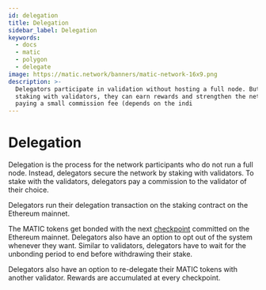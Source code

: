 ```yaml
---
id: delegation
title: Delegation
sidebar_label: Delegation
keywords:
  - docs
  - matic
  - polygon
  - delegate
image: https://matic.network/banners/matic-network-16x9.png
description: >-
  Delegators participate in validation without hosting a full node. But by
  staking with validators, they can earn rewards and strengthen the network by
  paying a small commission fee (depends on the indi
---
```


# Delegation

Delegation is the process for the network participants who do not run a full node. Instead, delegators secure the network by staking with validators. To stake with the validators, delegators pay a commission to the validator of their choice.

Delegators run their delegation transaction on the staking contract on the Ethereum mainnet.

The MATIC tokens get bonded with the next [checkpoint](../../glossary/#checkpoint-transaction) committed on the Ethereum mainnet. Delegators also have an option to opt out of the system whenever they want. Similar to validators, delegators have to wait for the unbonding period to end before withdrawing their stake.

Delegators also have an option to re-delegate their MATIC tokens with another validator. Rewards are accumulated at every checkpoint.
